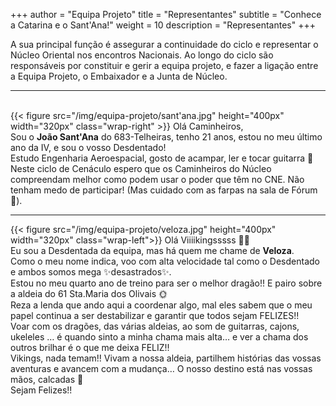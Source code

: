 +++
author = "Equipa Projeto"
title = "Representantes"
subtitle = "Conhece a Catarina e o Sant'Ana!"
weight = 10
description = "Representantes"
+++

A sua principal função é assegurar a continuidade do ciclo e representar o Núcleo Oriental nos encontros Nacionais.
Ao longo do ciclo são responsáveis por constituir e gerir a equipa projeto, e fazer a ligação entre a Equipa Projeto, o Embaixador e a Junta de Núcleo.

---
<!--more-->
​  
​
​{{< figure src="/img/equipa-projeto/sant'ana.jpg" height="400px" width="320px" class="wrap-right" >}}
Olá Caminheiros, \
Sou o **João Sant'Ana** do 683-Telheiras, tenho 21 anos, estou no meu último ano da IV, e sou o vosso Desdentado! \
Estudo Engenharia Aeroespacial, gosto de acampar, ler e tocar guitarra 🤘 \
Neste ciclo de Cenáculo espero que os Caminheiros do Núcleo compreendam melhor como podem usar o poder que têm no CNE. Não tenham medo de participar! (Mas cuidado com as farpas na sala de Fórum👀).

---
{{< figure src="/img/equipa-projeto/veloza.jpg" height="400px" width="320px" class="wrap-left">}}
Olá Viiiikingsssss 🤘🏼 \
Eu sou a Desdentada da equipa, mas há quem me chame de **Veloza**. \
Como o meu nome indica, voo com alta velocidade tal como o Desdentado e ambos somos mega ✨desastrados✨. \
Estou no meu quarto ano de treino para ser o melhor dragão!! E pairo sobre a aldeia do 61 Sta.Maria dos Olivais 🌞 \
Reza a lenda que ando aqui a coordenar algo, mal eles sabem que o meu papel continua a ser destabilizar e garantir que todos sejam FELIZES!! \
Voar com os dragões, das várias aldeias, ao som de guitarras, cajons, ukeleles … é quando sinto a minha chama mais alta… e ver a chama dos outros brilhar é o que me deixa FELIZ!! \
Vikings, nada temam!! Vivam a nossa aldeia, partilhem histórias das vossas aventuras e avancem com a mudança… O nosso destino está nas vossas mãos, calcadas 🤭 \
Sejam Felizes!!





